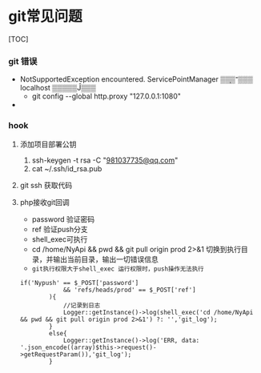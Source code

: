 

# git常见问题

[TOC]



### git 错误

- NotSupportedException encountered. ServicePointManager ▒▒֧▒־▒▒▒ localhost ▒▒▒▒▒Ĵ▒▒▒	
    - git config --global http.proxy "127.0.0.1:1080"
- 

### hook

1. 添加项目部署公钥

    1. ssh-keygen -t rsa -C "981037735@qq.com"
    2. cat ~/.ssh/id_rsa.pub

2. git ssh 获取代码

3. php接收git回调

    - password 验证密码
    - ref 验证push分支
    - shell_exec可执行
    - cd /home/NyApi && pwd && git pull origin prod 2>&1  切换到执行目录，并输出当前目录，输出一切错误信息
    - `git执行权限大于shell_exec 运行权限时，push操作无法执行`

    ```
    if('Nypush' == $_POST['password']
                && 'refs/heads/prod' == $_POST['ref']
            ){
            	//记录到日志
                Logger::getInstance()->log(shell_exec('cd /home/NyApi && pwd && git pull origin prod 2>&1') ?: '','git_log');
            }
            else{
                Logger::getInstance()->log('ERR, data: '.json_encode((array)$this->request()->getRequestParam()),'git_log');
            }	
    ```
